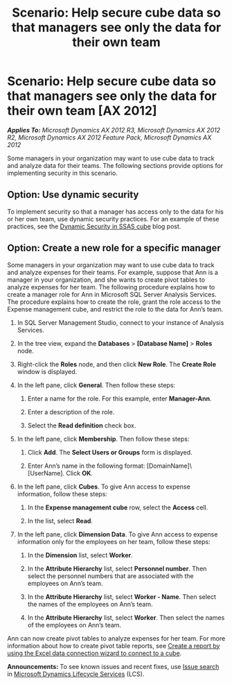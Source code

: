 ﻿---
title: 'Scenario: Help secure cube data so that managers see only the data for their own team'
TOCTitle: 'Scenario: Help secure cube data so that managers see only the data for their own team'
ms:assetid: c45d649f-747d-46ad-beca-514514062b8e
ms:mtpsurl: https://technet.microsoft.com/en-us/library/JJ129500(v=AX.60)
ms:contentKeyID: 46661152
ms.date: 06/03/2014
mtps_version: v=AX.60
---

# Scenario: Help secure cube data so that managers see only the data for their own team [AX 2012]


_**Applies To:** Microsoft Dynamics AX 2012 R3, Microsoft Dynamics AX 2012 R2, Microsoft Dynamics AX 2012 Feature Pack, Microsoft Dynamics AX 2012_

Some managers in your organization may want to use cube data to track and analyze data for their teams. The following sections provide options for implementing security in this scenario.

## Option: Use dynamic security

To implement security so that a manager has access only to the data for his or her own team, use dynamic security practices. For an example of these practices, see the [Dynamic Security in SSAS cube](http://blogs.msdn.com/b/azazr/archive/2008/08/15/dynamic-security-in-ssas-cube.aspx) blog post.

## Option: Create a new role for a specific manager

Some managers in your organization may want to use cube data to track and analyze expenses for their teams. For example, suppose that Ann is a manager in your organization, and she wants to create pivot tables to analyze expenses for her team. The following procedure explains how to create a manager role for Ann in Microsoft SQL Server Analysis Services. The procedure explains how to create the role, grant the role access to the Expense management cube, and restrict the role to the data for Ann’s team.

1.  In SQL Server Management Studio, connect to your instance of Analysis Services.

2.  In the tree view, expand the **Databases** \> **\[Database Name\]** \> **Roles** node.

3.  Right-click the **Roles** node, and then click **New Role**. The **Create Role** window is displayed.

4.  In the left pane, click **General**. Then follow these steps:
    
    1.  Enter a name for the role. For this example, enter **Manager-Ann**.
    
    2.  Enter a description of the role.
    
    3.  Select the **Read definition** check box.

5.  In the left pane, click **Membership**. Then follow these steps:
    
    1.  Click **Add**. The **Select Users or Groups** form is displayed.
    
    2.  Enter Ann’s name in the following format: \[DomainName\]\\\[UserName\]. Click **OK**.

6.  In the left pane, click **Cubes**. To give Ann access to expense information, follow these steps:
    
    1.  In the **Expense management cube** row, select the **Access** cell.
    
    2.  In the list, select **Read**.

7.  In the left pane, click **Dimension Data**. To give Ann access to expense information only for the employees on her team, follow these steps:
    
    1.  In the **Dimension** list, select **Worker**.
    
    2.  In the **Attribute Hierarchy** list, select **Personnel number**. Then select the personnel numbers that are associated with the employees on Ann’s team.
    
    3.  In the **Attribute Hierarchy** list, select **Worker - Name**. Then select the names of the employees on Ann’s team.
    
    4.  In the **Attribute Hierarchy** list, select **Worker**. Then select the names of the employees on Ann’s team.

Ann can now create pivot tables to analyze expenses for her team. For more information about how to create pivot table reports, see [Create a report by using the Excel data connection wizard to connect to a cube](create-a-report-by-using-the-excel-data-connection-wizard-to-connect-to-a-cube.md).

  
**Announcements:** To see known issues and recent fixes, use [Issue search](http://go.microsoft.com/fwlink/?linkid=389258) in [Microsoft Dynamics Lifecycle Services](http://go.microsoft.com/fwlink/?linkid=306505) (LCS).

